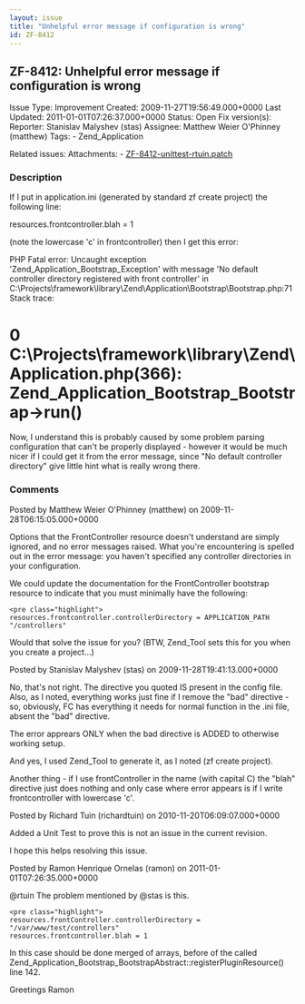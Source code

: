 ```yaml
---
layout: issue
title: "Unhelpful error message if configuration is wrong"
id: ZF-8412
---
```


ZF-8412: Unhelpful error message if configuration is wrong
----------------------------------------------------------

 Issue Type: Improvement Created: 2009-11-27T19:56:49.000+0000 Last Updated: 2011-01-01T07:26:37.000+0000 Status: Open Fix version(s): 
 Reporter:  Stanislav Malyshev (stas)  Assignee:  Matthew Weier O'Phinney (matthew)  Tags: - Zend\_Application
 
 Related issues: 
 Attachments: - [ZF-8412-unittest-rtuin.patch](/issues/secure/attachment/13472/ZF-8412-unittest-rtuin.patch)
 
### Description

If I put in application.ini (generated by standard zf create project) the following line:

resources.frontcontroller.blah = 1

(note the lowercase 'c' in frontcontroller) then I get this error:

PHP Fatal error: Uncaught exception 'Zend\_Application\_Bootstrap\_Exception' with message 'No default controller directory registered with front controller' in C:\\Projects\\framework\\library\\Zend\\Application\\Bootstrap\\Bootstrap.php:71 Stack trace:

0 C:\\Projects\\framework\\library\\Zend\\Application.php(366): Zend\_Application\_Bootstrap\_Bootstrap->run()
==============================================================================================================

Now, I understand this is probably caused by some problem parsing configuration that can't be properly displayed - however it would be much nicer if I could get it from the error message, since "No default controller directory" give little hint what is really wrong there.

 

 

### Comments

Posted by Matthew Weier O'Phinney (matthew) on 2009-11-28T06:15:05.000+0000

Options that the FrontController resource doesn't understand are simply ignored, and no error messages raised. What you're encountering is spelled out in the error message: you haven't specified any controller directories in your configuration.

We could update the documentation for the FrontController bootstrap resource to indicate that you must minimally have the following:

 
    <pre class="highlight">
    resources.frontcontroller.controllerDirectory = APPLICATION_PATH "/controllers"


Would that solve the issue for you? (BTW, Zend\_Tool sets this for you when you create a project...)

 

 

Posted by Stanislav Malyshev (stas) on 2009-11-28T19:41:13.000+0000

No, that's not right. The directive you quoted IS present in the config file. Also, as I noted, everything works just fine if I remove the "bad" directive - so, obviously, FC has everything it needs for normal function in the .ini file, absent the "bad" directive.

The error apprears ONLY when the bad directive is ADDED to otherwise working setup.

And yes, I used Zend\_Tool to generate it, as I noted (zf create project).

Another thing - if I use frontController in the name (with capital C) the "blah" directive just does nothing and only case where error appears is if I write frontcontroller with lowercase 'c'.

 

 

Posted by Richard Tuin (richardtuin) on 2010-11-20T06:09:07.000+0000

Added a Unit Test to prove this is not an issue in the current revision.

I hope this helps resolving this issue.

 

 

Posted by Ramon Henrique Ornelas (ramon) on 2011-01-01T07:26:35.000+0000

@rtuin The problem mentioned by @stas is this.

 
    <pre class="highlight">
    resources.frontController.controllerDirectory = "/var/www/test/controllers"
    resources.frontcontroller.blah = 1


In this case should be done merged of arrays, before of the called Zend\_Application\_Bootstrap\_BootstrapAbstract::registerPluginResource() line 142.

Greetings Ramon

 

 